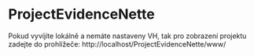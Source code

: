 # ProjectEvidenceNette

Pokud vyvíjíte lokálně a nemáte nastaveny VH, tak pro zobrazení projektu zadejte do prohlížeče: http://localhost/ProjectEvidenceNette/www/